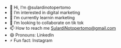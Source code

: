 - 👋 Hi, I’m @sulardinotopertomo
- 👀 I’m interested in digital marketing 
- 🌱 I’m currently learnin marketing 
- 💞️ I’m looking to collaborate on tik tok
- 📫 How to reach me SulardiNotopertomo@gmail.com
- 😄 Pronouns: LinkedIn 
- ⚡ Fun fact: Instagram 

<!---
sulardinotopertomo/sulardinotopertomo is a ✨ special ✨ repository because its `README.md` (this file) appears on your GitHub profile.
You can click the Preview link to take a look at your changes.
--->
